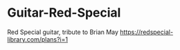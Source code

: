 # Guitar-Red-Special
Red Special guitar, tribute to Brian May https://redspecial-library.com/plans?i=1
